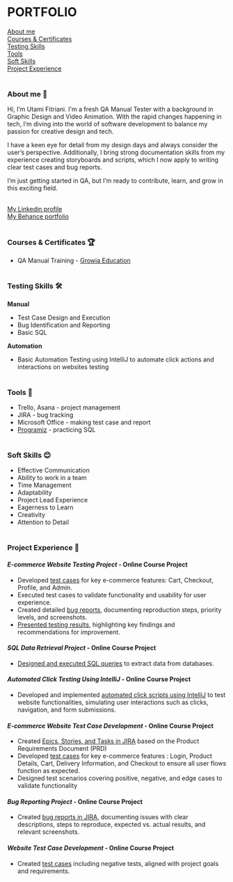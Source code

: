 # **PORTFOLIO**  
[About me](#about-me-)   
[Courses & Certificates](#courses--certificates-)  
[Testing Skills](#testing-skills-%EF%B8%8F)  
[Tools](#tools-)  
[Soft Skills](#soft-skills-)  
[Project Experience](#project-experience-) <br><br>

### **About me** 👋 

Hi, I’m Utami Fitriani. I'm a fresh QA Manual Tester with a background in Graphic Design and Video Animation. With the rapid changes happening in tech, I’m diving into the world of software development to balance my passion for creative design and tech. 

I have a keen eye for detail from my design days and always consider the user’s perspective. Additionally, I bring strong documentation skills from my experience creating storyboards and scripts, which I now apply to writing clear test cases and bug reports.  

I’m just getting started in QA, but I’m ready to contribute, learn, and grow in this exciting field. <br><br>

[My Linkedin profile](https://www.linkedin.com/in/utami-fitriani-hai/)  
[My Behance portfolio](https://www.behance.net/utamifitriani) <br><br>

### **Courses & Certificates** 🏆  
- QA Manual Training - [Growia Education](https://www.growia.education/id) <br><br>

### **Testing Skills** 🛠️  

**Manual**  
- Test Case Design and Execution
- Bug Identification and Reporting  
- Basic SQL  

**Automation**  
- Basic Automation Testing using IntelliJ to automate click actions and interactions on websites testing <br><br>
 
### **Tools** 🔧

- Trello, Asana - project management  
- JIRA - bug tracking  
- Microsoft Office - making test case and report  
- [Programiz](https://www.programiz.com/sql/online-compiler/) - practicing SQL <br><br>

### **Soft Skills** 😊  
- Effective Communication  
- Ability to work in a team  
- Time Management  
- Adaptability  
- Project Lead Experience    
- Eagerness to Learn
- Creativity
- Attention to Detail <br><br>

### **Project Experience** 💼    
#### *E-commerce Website Testing Project* - Online Course Project   
- Developed [test cases](https://docs.google.com/spreadsheets/d/1uFKrw4-T3RsDOnvgsl7DDw0m8DB8AsmHyHtbwImoZsQ/edit?usp=sharing) for key e-commerce features: Cart, Checkout, Profile, and Admin.  
- Executed test cases to validate functionality and usability for user experience.  
- Created detailed [bug reports](https://docs.google.com/spreadsheets/d/1IaRvhgRtbnmFXz9q3u_c0G50vObty4rLjrzd6xgGz4A/edit?usp=sharing), documenting reproduction steps, priority levels, and screenshots.  
- [Presented testing results](https://docs.google.com/presentation/d/1i9l5yU-gLF10aep09EQTaR6fedF91brxiWAcKZuN4Ww/edit?usp=sharing), highlighting key findings and recommendations for improvement.  


#### *SQL Data Retrieval Project* - Online Course Project  
- [Designed and executed SQL queries](https://docs.google.com/document/d/1uxX5emZ5ADJ2yhwom0hFO06aU71YXqXaEl4hLCBpYd4/edit?usp=sharing) to extract data from databases.

#### *Automated Click Testing Using IntelliJ* - Online Course Project  
- Developed and implemented [automated click scripts using IntelliJ](https://github.com/utami-fitriani/automated-click/tree/main) to test website functionalities, simulating user interactions such as clicks, navigation, and form submissions.  

#### *E-commerce Website Test Case Development* - Online Course Project   
- Created [Epics, Stories, and Tasks in JIRA](https://docs.google.com/document/d/1sSxCYu-tXcOBnrfDaSnpC5WGJ7-UuJJRkG69ptL7Kmc/edit?usp=sharing) based on the Product Requirements Document (PRD)
- Developed [test cases](https://docs.google.com/spreadsheets/d/1TkRXDpIvogbG9wOBlk4cfwhr6UrLCMrFH9ZYATDB1MM/edit?usp=sharing) for key e-commerce features :  Login, Product Details, Cart, Delivery Information, and Checkout to ensure all user flows function as expected.  
- Designed test scenarios covering positive, negative, and edge cases to validate functionality  

#### *Bug Reporting Project* - Online Course Project  
- Created [bug reports in JIRA](https://docs.google.com/document/d/1fvwTq4ZTgBoXLizvKVZmhdJr4uKBTtRTj5J5DfL8v6s/edit?usp=sharing), documenting issues with clear descriptions, steps to reproduce, expected vs. actual results, and relevant screenshots.  

#### *Website Test Case Development* - Online Course Project  
- Created [test cases](https://docs.google.com/spreadsheets/d/1Ggrv6ZaToD1NFELWznfbKs36dLF719Y8cmK1VWsH4Ks/edit?usp=sharing) including negative tests, aligned with project goals and requirements.

 



<!---
utami-fitriani/utami-fitriani is a ✨ special ✨ repository because its `README.md` (this file) appears on your GitHub profile.
You can click the Preview link to take a look at your changes.
--->
